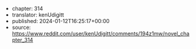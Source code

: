 - chapter: 314
- translator: kenUdigitt
- published: 2024-01-12T16:25:17+00:00
- source: https://www.reddit.com/user/kenUdigitt/comments/194z1mw/novel_chapter_314
